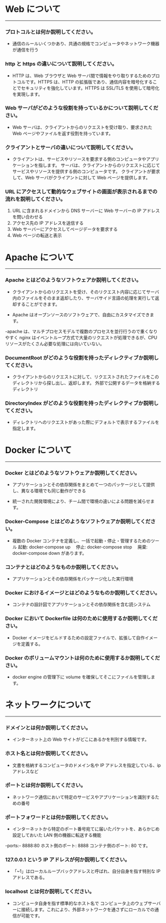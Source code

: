 # Web について

---

### プロトコルとは何か説明してください。

- 通信のルールいくつかあり、共通の規格でコンピュータやネットワーク機器が通信を行う

### http と https の違いについて説明してください。

- HTTP は、Web ブラウザと Web サーバ間で情報をやり取りするためのプロトコルです。HTTPS は、HTTP の拡張版であり、通信内容を暗号化することでセキュリティを強化しています。HTTPS は SSL/TLS を使用して暗号化を実現します。

### Web サーバがどのような役割を持っているかについて説明してください。

- Web サーバは、クライアントからのリクエストを受け取り、要求された Web ページやファイルを返す役割を持っています。

### クライアントとサーバの違いについて説明してください。

- クライアントは、サービスやリソースを要求する側のコンピュータやアプリケーションを指します。
  サーバは、クライアントからのリクエストに応じてサービスやリソースを提供する側のコンピュータです。
  クライアントが要求して、Web サーバがクライアントに対して Web ページを提供します。

### URL にアクセスして動的なウェブサイトの画面が表示されるまでの流れを説明してください。

1. URL に含まれるドメインから DNS サーバーに Web サーバーの IP アドレスを問い合わせる
2. アクセス先の IP アドレスを送信する
3. Web サーバーにアクセスしてページデータを要求する
4. Web ページの転送と表示

# Apache について

---

### Apache とはどのようなソフトウェアか説明してください。

- クライアントからのリクエストを受け、そのリクエスト内容に応じてサーバ内のファイルをそのまま返却したり、サーバサイド言語の処理を実行して返却することができます。

- Apache はオープンソースのソフトウェアで、自由にカスタマイズできます。

-apache は、マルチプロセスモデルで複数のプロセスを並行行うので重くなりやすく
nginx はイベントループ方式で大量のリクエストが処理できるが、CPU リソースがたくさん必要な処理には向いていない。

### DocumentRoot がどのような役割を持ったディレクティブか説明してください。

- クライアントからのリクエストに対して、リクエストされたファイルをこのディレクトリから探し出し、返却します。
  外部で公開するデータを格納するディレクトリ

### DirectoryIndex がどのような役割を持ったディレクティブか説明してください。

- ディレクトリへのリクエストがあった際にデフォルトで表示するファイルを指定します。

# Docker について

---

### Docker とはどのようなソフトウェアか説明してください。

- アプリケーションとその依存関係をまとめて一つのパッケージとして提供し、異なる環境でも同じ動作ができる

- 統一された開発環境により、チーム間で環境の違いによる問題を減らせます。

### Docker-Compose とはどのようなソフトウェアか説明してください。

- 複数の Docker コンテナを定義し、一括で起動・停止・管理するためのツール
  起動: docker-compose up 　停止: docker-compose stop 　廃棄: docker-compose down があります。

### コンテナとはどのようなものか説明してください。

- アプリケーションとその依存関係をパッケージ化した実行環境

### Docker におけるイメージとはどのようなものか説明してください。

- コンテナの設計図でアプリケーションとその依存関係を含む読システム

### Docker において Dockerfile は何のために使用するか説明してください。

- Docker イメージをビルドするための設定ファイルで、拡張して自作イメージを定義する。

### Docker のボリュームマウントは何のために使用するか説明してください。

- docker engine の管理下に volume を確保してそこにファイルを管理します。

# ネットワークについて

---

### ドメインとは何か説明してください。

- インターネット上の Web サイトがどこにあるかを判別する情報です。

### ホスト名とは何か説明してください。

- 文書を格納するコンピュータのドメイン名や IP アドレスを指定している、ip アドレスなど

### ポートとは何か説明してください。

- ネットワーク通信において特定のサービスやアプリケーションを識別するための番号

### ポートフォワードとは何か説明してください。

- インターネットから特定のポート番号宛てに届いたパケットを、あらかじめ設定しておいた LAN 側の機器に転送する機能

-ports:- 8888:80
ホスト側のポート: 8888 コンテナ側のポート: 80 です。

### 127.0.0.1 という IP アドレスが何か説明してください。

- 「~1」はローカルループバックアドレスと呼ばれ、自分自身を指す特別な IP アドレスである。

### localhost とは何か説明してください。

- コンピュータ自身を指す標準的なホスト名で
  コンピュータ上のウェブサーバーに接続します。これにより、外部ネットワークを通さずにローカルでの通信が可能です。
